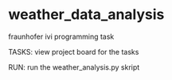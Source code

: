 # weather_data_analysis
fraunhofer ivi programming task

TASKS:  view project board for the tasks

RUN:  run the weather_analysis.py skript
